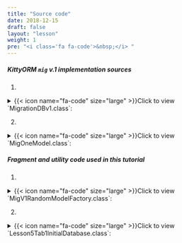 ```yaml
---
title: "Source code"
date: 2018-12-15
draft: false
layout: "lesson"
weight: 1
pre: "<i class='fa fa-code'>&nbsp;</i> "
---
```


##### KittyORM `mig` v.1 implementation sources

1. 
<details> 
  <summary>{{< icon name="fa-code" size="large" >}}Click to view `MigrationDBv1.class`: </summary>
{{< highlight java "linenos=inline, linenostart=1">}}
@KITTY_DATABASE(
        isLoggingOn = true,
        isProductionOn = false,
        databaseName = "mig",
        databaseVersion = 1,
        logTag = MigrationDBv1.LTAG,
        domainPackageNames = {"net.akaish.kittyormdemo.sqlite.migrations.migv1"}
)
@KITTY_DATABASE_REGISTRY(
        domainModels = {net.akaish.kittyormdemo.sqlite.migrations.migv1.MigOneModel.class}
)
public class MigrationDBv1 extends KittyDatabase {

    public static final String LTAG = "MIGv1";

    /**
     * KittyORM main database class that represents bootstrap and holder for all related with database
     * components.
     *
     * @param ctx
     */
    public MigrationDBv1(Context ctx) {
        super(ctx);
    }
}
{{< /highlight >}} 
</details>

2. 
<details> 
  <summary>{{< icon name="fa-code" size="large" >}}Click to view `MigOneModel.class`: </summary>
{{< highlight java "linenos=inline, linenostart=1">}}
@KITTY_TABLE(
        tableName = "mig_one"
)
public class MigOneModel extends KittyModel{
    @KITTY_COLUMN(
            columnOrder = 0,
            isIPK = true)
    public Long id;

    @KITTY_COLUMN(
            columnOrder = 1
    )
    @NOT_NULL
    public String creationDate;

    @KITTY_COLUMN(
            columnOrder = 2
    )
    public Integer someInteger;

    public String toString() {
        return new StringBuilder(64)
                .append("[ id = ")
                .append(id)
                .append(" ; creationDate = ")
                .append(creationDate)
                .append(" ; someInteger = ")
                .append(someInteger)
                .append(" ]").toString();
    }
}
{{< /highlight >}} 
</details>

##### Fragment and utility code used in this tutorial

1. 
<details> 
  <summary>{{< icon name="fa-code" size="large" >}}Click to view `MigV1RandomModelFactory.class`: </summary>
{{< highlight java "linenos=inline, linenostart=1">}}
public class MigV1RandomModelFactory {
    final Context ctx;
    final Random rnd;

    public MigV1RandomModelFactory(Context ctx) {
        this.ctx = ctx;
        this.rnd = new Random();
    }

    public MigOneModel newM1RndModel() {
        MigOneModel model = new MigOneModel();
        model.creationDate = new Date(System.currentTimeMillis()).toString();
        model.someInteger = rnd.nextInt();
        return model;
    }
}
{{< /highlight >}} 
</details>

2. 
<details> 
  <summary>{{< icon name="fa-code" size="large" >}}Click to view `Lesson5Tab1InitialDatabase.class`: </summary>
{{< highlight java "linenos=inline, linenostart=1">}}
public class Lesson5Tab1InitialDatabase extends Lesson5BaseFragment {

    private MigrationDBv1 databaseV1;
    private SharedPreferencesMigDB sf;

    private Button insertRandomButton;
    private Button clearTableButton;
    private Button deleteDatabaseButton;

    private ListView eventsListView;

    private TextView statusTV;

    private MigDatabaseState mdbState;

    final static int DB_IMPLEMENTATION_VERSION = 1;
    final static int TABLE_AMOUNT = 1;

    public Lesson5Tab1InitialDatabase() {}

    @Override
    public View onCreateView(LayoutInflater inflater, ViewGroup container, Bundle savedInstanceState) {
        View rootView = inflater.inflate(R.layout.lesson5_tab1_initial, container, false);

        insertRandomButton = rootView.findViewById(R.id.l5_t1_go_button);
        clearTableButton = rootView.findViewById(R.id.l5_t1_clear_button);
        deleteDatabaseButton = rootView.findViewById(R.id.l5_t1_delete_database_button);

        eventsListView = rootView.findViewById(R.id.l5_t1_actions);

        insertRandomButton.setOnClickListener(new View.OnClickListener() {
            @Override
            public void onClick(View v) {
                insert25RND();
            }
        });

        clearTableButton.setOnClickListener(new View.OnClickListener() {
            @Override
            public void onClick(View v) {
                clearTable();
            }
        });

        deleteDatabaseButton.setOnClickListener(new View.OnClickListener() {
            @Override
            public void onClick(View v) {
                deleteDatabase();
            }
        });

        statusTV = rootView.findViewById(R.id.l5_t1_status);


       setUpExpandedList(
               rootView,
               R.id._l5_t1_expanded_panel_list,
               R.id._l5_t1_expanded_panel_text,
               R.string._l5_t1_expanded_text_pattern
        );

        reloadTableExpandedList();
        reloadStatus();
        return rootView;
    }

    public MigDatabaseState getMdbState(Context context, int implVersion, String[] tables) {
        if(mdbState != null) return mdbState;
        mdbState = new MigDatabaseState(implVersion, tables, context, getSf());
        return mdbState;
    }

    public void reloadStatus() {
        if(statusTV != null) {
            statusTV.setText(getMdbState(getContext(), DB_IMPLEMENTATION_VERSION, new String[] {M1M1TN}).toString());
        }
    }


    @Override
    public void onVisible() {
        reloadTableExpandedList();
        reloadStatus();
    }

    private SharedPreferencesMigDB getSf() {
        if(sf != null) return sf;
        sf = new SharedPreferencesMigDB(getContext());
        return sf;
    }

    private MigrationDBv1 getDatabase() {
        if(databaseV1 != null) return databaseV1;
        databaseV1 = new MigrationDBv1(getContext());
        return databaseV1;
    }

    private void insert25RND() {
        new InsertRandomAsync().execute(0l);
    }

    private void clearTable() {
        new WipeAsync().execute(0l);
    }

    private void deleteDatabase() {
        new DeleteDatabaseAsync().execute(0l);
    }

    private void reloadTableExpandedList() {
        new ReloadTableAsync().execute(0l);
    }

    @Override
    protected int snackbarMessageResource() {
        return R.string._l5_t1_snackbar_message;
    }



    // Asyncs

    class ReloadTableAsync extends AsyncTask<Long, Long, List<String>> {

        @Override
        protected List<String> doInBackground(Long... params) {
            LinkedList<String> toListView = new LinkedList<>();
            if(getSf().isDatabaseCreated() && !getSf().isDatabaseDeletedManually() && getSf().currentMigDBVersion() == DB_IMPLEMENTATION_VERSION) {
                KittyMapper mapper = getDatabase().getMapper(MigOneModel.class);
                List<MigOneModel> m1Models = mapper.findAll();
                mapper.close();
                if(m1Models == null) {
                    toListView.addLast(format(getContext().getString(R.string._l5_t1_m1_db), 0));
                    return toListView;
                } else {
                    toListView.addLast(format(getContext().getString(R.string._l5_t1_m1_db), m1Models.size()));
                    Iterator<MigOneModel> mI = m1Models.iterator();
                    while (mI.hasNext()) {
                        toListView.addLast(mI.next().toString());
                    }
                    return toListView;
                }
            } else {
                if(!getSf().isDatabaseCreated() || getSf().isDatabaseDeletedManually()) {
                    toListView.addLast(getString(R.string._l5_t1_m1_db_doesnt_exist));
                    return toListView;
                } else {
                    toListView.addLast(format(getString(R.string._l5_t1_m1_db_has_different_version), getSf().currentMigDBVersion()));
                    return toListView;
                }
            }
        }

        @Override
        protected void onPostExecute(List<String> result) {
            int tableAmount = TABLE_AMOUNT;
            if(getSf().isDatabaseDeletedManually() || !getSf().isDatabaseCreated() || getSf().currentMigDBVersion() != DB_IMPLEMENTATION_VERSION)
                tableAmount = 0;
            if(result != null) {
                events.setAdapter(new MigAdapter(getContext(), result));
                int recordsAmount = result.size() - TABLE_AMOUNT;
                if(tableAmount == 0)
                    recordsAmount = 0;
                expandedTitle.setText(format(expandeddTitlePattern, recordsAmount, tableAmount));
            } else {
                events.setAdapter(new MigAdapter(getContext(), new LinkedList<String>()));
                expandedTitle.setText(format(expandeddTitlePattern, 0, tableAmount));
            }
        }
    }

    private static final String ERR_STRING_WIPE = "Lesson5tab1WipeDataError, see exception details!";

    class WipeAsync extends AsyncTask<Long, Long, WipeAsyncResult> {

        ProgressDialog dialog;

        @Override
        protected void onPreExecute() {
            dialog = ProgressDialog.show(
                    getLessonActivity(),
                    getString(R.string._l5_t1_running_requested_operation_pg_title),
                    getString(R.string._l5_t1_running_requested_operation_pg_body)
            );
            dialog.setCancelable(false);
        }

        @Override
        protected WipeAsyncResult doInBackground(Long... params) {
            if(getSf().isDatabaseCreated() && !getSf().isDatabaseDeletedManually() && getSf().currentMigDBVersion() == DB_IMPLEMENTATION_VERSION) {
                try {
                    KittyMapper mapper = getDatabase().getMapper(MigOneModel.class);
                    long recordsCount = mapper.countAll();
                    long affected = mapper.deleteAll();
                    mapper.close();
                    return new WipeAsyncResult(true, false, DB_IMPLEMENTATION_VERSION, affected, recordsCount);
                } catch (Exception e) {
                    Log.e(MigrationDBv1.LTAG, ERR_STRING_WIPE, e);
                    if (e instanceof KittyRuntimeException) {
                        if (((KittyRuntimeException) e).getNestedException() != null) {
                            Log.e(MigrationDBv1.LTAG, ERR_STRING_WIPE, ((KittyRuntimeException) e).getNestedException());
                        }
                    }
                    return new WipeAsyncResult(true, false, DB_IMPLEMENTATION_VERSION, -1l, -1l);
                }
            } else {
                return new WipeAsyncResult(
                        getSf().isDatabaseCreated(),
                        getSf().isDatabaseDeletedManually(),
                        getSf().currentMigDBVersion(),
                        -1l, -1l);
            }
        }

        @Override
        protected void onPostExecute(WipeAsyncResult result) {
            dialog.cancel();

            if (eventsListView != null) {
                eventsListView.setAdapter(new BasicArrayAdapter(getContext(), new LinkedList<String>()));
                eventsListView.setOnTouchListener(new View.OnTouchListener() {

                    // Setting on Touch Listener for handling the touch inside ScrollView
                    @Override
                    public boolean onTouch(View v, MotionEvent event) {
                        // Disallow the touch request for parent scroll on touch of child view
                        v.getParent().requestDisallowInterceptTouchEvent(true);
                        return false;
                    }
                });

                if(!result.isCreated) {
                    ((BasicArrayAdapter) eventsListView.getAdapter()).addItemLast(getString(R.string._l5_op_not_existing));
                } else if (result.isDeleted) {
                    ((BasicArrayAdapter) eventsListView.getAdapter()).addItemLast(getString(R.string._l5_op_deleted));
                } else if (result.dbVersion != DB_IMPLEMENTATION_VERSION) {
                    if(result.dbVersion < DB_IMPLEMENTATION_VERSION) {
                        ((BasicArrayAdapter) eventsListView.getAdapter()).addItemLast(format(getString(R.string._l5_op_mig_version_is_lower), result.dbVersion, DB_IMPLEMENTATION_VERSION));
                    } else {
                        ((BasicArrayAdapter) eventsListView.getAdapter()).addItemLast(format(getString(R.string._l5_op_mig_version_is_higher), result.dbVersion, DB_IMPLEMENTATION_VERSION));
                    }
                } else if (result.recordsCount > -1 && result.affectedRows > -1) {
                    ((BasicArrayAdapter) eventsListView.getAdapter()).addItemLast(format(getString(R.string._l5_t1_count_to_events), result.recordsCount));
                    ((BasicArrayAdapter) eventsListView.getAdapter()).addItemLast(format(getString(R.string._l5_t1_deleted_to_events), result.affectedRows));
                } else {
                    ((BasicArrayAdapter) eventsListView.getAdapter()).addItemLast(getString(R.string._l5_t1_error_event));
                }
                ((BasicArrayAdapter) eventsListView.getAdapter()).notifyDataSetChanged();
                reloadTableExpandedList();
                reloadStatus();
            }
        }
    }

    class WipeAsyncResult {
        boolean isCreated;
        boolean isDeleted;
        int dbVersion;
        Long affectedRows;
        Long recordsCount;

        public WipeAsyncResult(boolean isCreated, boolean isDeleted, int dbVersion,
                               Long affectedRows, Long recordsCount) {
            this.isCreated = isCreated;
            this.isDeleted = isDeleted;
            this.dbVersion = dbVersion;
            this.affectedRows = affectedRows;
            this.recordsCount = recordsCount;
        }
    }

    static final int INSERT_AMOUNT = 25;

    static final String ERR_INSERT_RND = "Lesson5tab1InsertRNDDataError, see exception details!";

    class InsertRandomAsync extends AsyncTask<Long, Long, InsertRandomResults> {
        ProgressDialog dialog;

        @Override
        protected void onPreExecute() {
            dialog = ProgressDialog.show(
                    getLessonActivity(),
                    getString(R.string._l5_t1_running_requested_operation_pg_title),
                    getString(R.string._l5_t1_running_requested_operation_pg_body)
            );
            dialog.setCancelable(false);
        }

        @Override
        protected InsertRandomResults doInBackground(Long... strings) {
            if(getSf().currentMigDBVersion() > DB_IMPLEMENTATION_VERSION) {
                return new InsertRandomResults(
                        null,
                        -1l,
                        -1l,
                        -1l,
                        false,
                        getSf().currentMigDBVersion()
                );
            } else {
                try {
                    KittyMapper mapper = getDatabase().getMapper(MigOneModel.class);
                    long recordsCount = mapper.countAll();
                    long affected = mapper.deleteAll();
                    LinkedList<MigOneModel> modelsToInsert = new LinkedList<>();
                    getSf().setDatabaseCreated(true);
                    getSf().setCurrentMigDBVersion(DB_IMPLEMENTATION_VERSION);
                    getSf().setDatabaseDeletedManually(false);
                    MigV1RandomModelFactory factory = new MigV1RandomModelFactory(getContext());
                    for (int i = 0; i < INSERT_AMOUNT; i++) {
                        MigOneModel m = factory.newM1RndModel();
                        modelsToInsert.addLast(m);
                    }
                    mapper.insertInTransaction(modelsToInsert);
                    List<MigOneModel> models = mapper.findAll();
                    long recordsCountAfter = mapper.countAll();
                    mapper.close();
                    Iterator<MigOneModel> mI = models.iterator();
                    LinkedList<String> out = new LinkedList<>();
                    while (mI.hasNext()) {
                        out.addLast(mI.next().toString());
                    }
                    return new InsertRandomResults(out, affected, recordsCount, recordsCountAfter, true, getSf().currentMigDBVersion());
                } catch (Exception e) {
                    Log.e(MigrationDBv1.LTAG, ERR_INSERT_RND, e);
                    if (e instanceof KittyRuntimeException) {
                        if (((KittyRuntimeException) e).getNestedException() != null) {
                            Log.e(MigrationDBv1.LTAG, ERR_INSERT_RND, ((KittyRuntimeException) e).getNestedException());
                        }
                    }
                    return new InsertRandomResults(
                            null,
                            -1l,
                            -1l,
                            -1l,
                            false,
                            getSf().currentMigDBVersion()
                    );
                }
            }
        }

        @Override
        protected void onPostExecute(InsertRandomResults result) {
            dialog.cancel();
            if (eventsListView != null) {
                eventsListView.setAdapter(new BasicArrayAdapter(getContext(), new LinkedList<String>()));
                eventsListView.setOnTouchListener(new View.OnTouchListener() {

                    // Setting on Touch Listener for handling the touch inside ScrollView
                    @Override
                    public boolean onTouch(View v, MotionEvent event) {
                        // Disallow the touch request for parent scroll on touch of child view
                        v.getParent().requestDisallowInterceptTouchEvent(true);
                        return false;
                    }
                });
                if (result.operationSuccess) {
                    ((BasicArrayAdapter) eventsListView.getAdapter()).addItemLast(format(getString(R.string._l5_t1_count_to_events), result.modelsCountBefore));
                    ((BasicArrayAdapter) eventsListView.getAdapter()).addItemLast(format(getString(R.string._l5_t1_deleted_to_events), result.deletedModelsAffectedRows));
                    for (String modelString : result.modelInsertions) {
                        ((BasicArrayAdapter) eventsListView.getAdapter()).addItemLast(format(getString(R.string._l5_t1_inserted_to_events), M1M1TN, modelString));
                    }
                    ((BasicArrayAdapter) eventsListView.getAdapter()).addItemLast(format(getString(R.string._l5_t1_count_to_events), result.modelsCountAfter));
                } else {
                    if(getSf().currentMigDBVersion() > DB_IMPLEMENTATION_VERSION) {
                        ((BasicArrayAdapter) eventsListView.getAdapter()).addItemLast(format(getString(R.string._l5_op_mig_version_is_higher), result.dbVersion, DB_IMPLEMENTATION_VERSION));
                    } else {
                        ((BasicArrayAdapter) eventsListView.getAdapter()).addItemLast(getString(R.string._l5_t1_error_event));
                    }
                }
                ((BasicArrayAdapter) eventsListView.getAdapter()).notifyDataSetChanged();
                reloadTableExpandedList();
                reloadStatus();
            }
        }


    }

    class InsertRandomResults {
        List<String> modelInsertions;
        long deletedModelsAffectedRows;
        long modelsCountBefore;
        long modelsCountAfter;
        boolean operationSuccess;
        int dbVersion;

        public InsertRandomResults(List<String> modelInsertions, long deletedModelsAffectedRows,
                                   long modelsCountBefore, long modelsCountAfter, boolean opSuccess,
                                   int dbVersion) {
            this.modelInsertions = modelInsertions;
            this.deletedModelsAffectedRows = deletedModelsAffectedRows;
            this.modelsCountBefore = modelsCountBefore;
            this.modelsCountAfter = modelsCountAfter;
            this.operationSuccess = opSuccess;
            this.dbVersion = dbVersion;
        }
    }

    static final String ERR_DELETION = "Lesson5tab1DBDeleteError, see exception details!";

    class DeleteDatabaseAsync extends AsyncTask<Long, Long, Integer> {
        ProgressDialog dialog;

        final int DELETED = 1;
        final int NOT_DELETED = 2;
        final int ERROR = 3;

        @Override
        protected void onPreExecute() {
            dialog = ProgressDialog.show(
                    getLessonActivity(),
                    getString(R.string._l5_t1_running_requested_operation_pg_title),
                    getString(R.string._l5_t1_running_requested_operation_pg_body)
            );
            dialog.setCancelable(false);
        }

        @Override
        protected Integer doInBackground(Long... strings) {
            try {
                boolean deleted = getDatabase().deleteDatabase();
                getSf().setDatabaseDeletedManually(true);
                getSf().setDatabaseCreated(false);
                getSf().setCurrentMigDBVersion(-1);
                if(deleted)
                    return DELETED;
                else
                    return NOT_DELETED;
            } catch (Exception e) {
                Log.e(MigrationDBv1.LTAG, ERR_DELETION, e);
                if (e instanceof KittyRuntimeException) {
                    if (((KittyRuntimeException) e).getNestedException() != null) {
                        Log.e(MigrationDBv1.LTAG, ERR_DELETION, ((KittyRuntimeException) e).getNestedException());
                    }
                }
                return ERROR;
            }
        }

        @Override
        protected void onPostExecute(Integer result) {
            dialog.cancel();
            if (eventsListView != null) {
                eventsListView.setAdapter(new BasicArrayAdapter(getContext(), new LinkedList<String>()));
                eventsListView.setOnTouchListener(new View.OnTouchListener() {

                    // Setting on Touch Listener for handling the touch inside ScrollView
                    @Override
                    public boolean onTouch(View v, MotionEvent event) {
                        // Disallow the touch request for parent scroll on touch of child view
                        v.getParent().requestDisallowInterceptTouchEvent(true);
                        return false;
                    }
                });
                switch (result) {
                    case DELETED:
                        ((BasicArrayAdapter) eventsListView.getAdapter()).addItemLast(format(getString(R.string._l5_t1_delete_db_success)));
                        break;
                    case NOT_DELETED:
                        ((BasicArrayAdapter) eventsListView.getAdapter()).addItemLast(format(getString(R.string._l5_t1_delete_db_fail)));
                        break;
                    case ERROR:
                        ((BasicArrayAdapter) eventsListView.getAdapter()).addItemLast(format(getString(R.string._l5_t1_error_event)));
                        break;
                }
                ((BasicArrayAdapter) eventsListView.getAdapter()).notifyDataSetChanged();
                reloadTableExpandedList();
                reloadStatus();
            }
        }
    }

    // Expanded list
    MigAdapter migAdapter;

    @Override
    protected void setUpExpandedList(View rootView, int eventsId, int eventsTitleId, int eventTitleStringPattern) {
        events = (ListView) rootView.findViewById(eventsId);
        expandedTitle = (TextView) rootView.findViewById(eventsTitleId);
        expandeddTitlePattern = getString(eventTitleStringPattern);

        expandedTitle.setText(format(expandeddTitlePattern, 0));

        if(expandedAdapter == null) {
            migAdapter = new MigAdapter(getContext(), new LinkedList<String>());
        }

        events.setAdapter(migAdapter);
        events.setOnTouchListener(new View.OnTouchListener() {

            // Setting on Touch Listener for handling the touch inside ScrollView
            @Override
            public boolean onTouch(View v, MotionEvent event) {
                // Disallow the touch request for parent scroll on touch of child view
                v.getParent().requestDisallowInterceptTouchEvent(true);
                return false;
            }
        });
    }

    // Fab menu section

    @Override
    public View.OnClickListener helpFabMenuAction() {
        return new View.OnClickListener() {

            /**
             * Called when a view has been clicked.
             *
             * @param v The view that was clicked.
             */
            @Override
            public void onClick(View v) {
                ((KittyTutorialActivity) getParentFragment().getActivity()).showWebViewDialog(L5_T1_TUTORIAL);
            }
        };
    }

    @Override
    public View.OnClickListener sourceFabMenuAction() {
        return new View.OnClickListener() {

            /**
             * Called when a view has been clicked.
             *
             * @param v The view that was clicked.
             */
            @Override
            public void onClick(View v) {
                ((KittyTutorialActivity) getParentFragment().getActivity()).showWebViewDialog(L5_T1_SOURCE);
            }
        };
    }

    @Override
    public View.OnClickListener schemaFabMenuAction() {
        return new View.OnClickListener() {

            /**
             * Called when a view has been clicked.
             *
             * @param v The view that was clicked.
             */
            @Override
            public void onClick(View v) {
                ((KittyTutorialActivity) getParentFragment().getActivity()).showWebViewDialog(L5_T1_SCHEMA);
            }
        };
    }
}
{{< /highlight >}} 
</details>
